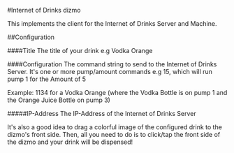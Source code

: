 #Internet of Drinks dizmo

This implements the client for the Internet of Drinks Server and Machine.

##Configuration

####Title
The title of your drink e.g Vodka Orange

####Configuration
The command string to send to the Internet of Drinks Server. It's one or more pump/amount commands e.g 15, which will run pump 1 for the Amount of 5

Example:
1134 for a Vodka Orange (where the Vodka Bottle is on pump 1 and the Orange Juice Bottle on pump 3)
 
#####IP-Address
The IP-Address of the Internet of Drinks Server

It's also a good idea to drag a colorful image of the configured drink to the dizmo's front side. Then, all you need to do is to click/tap the front side of the dizmo and your drink will be dispensed!

